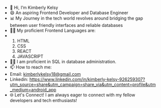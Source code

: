 - 👋 Hi, I’m Kimberly Kelsy
- 😄 An aspiring Frontend Developer and Database Engineer
- 📊 My Journey in the tech world revolves around bridging the gap between user friendly interfaces and reliable databases
- 🧑‍🏫 My proficient Frontend Languages are:
- 1. HTML
  2. CSS
  3. REACT
  4. JAVASCRIPT
- 🧑‍🏫 I am proficient in SQL in database administration.   
- 📫 How to reach me:
- Email: kimberlykelsy18@gmail.com
- Linkedin: https://www.linkedin.com/in/kimberly-kelsy-926259307?utm_source=share&utm_campaign=share_via&utm_content=profile&utm_medium=android_app
- 🌐 Let's Connect! I am always eager to connect with my fellow developers and tech enthusiasts!
<!---
kimk3931/kimk3931 is a ✨ special ✨ repository because its `README.md` (this file) appears on your GitHub profile.
You can click the Preview link to take a look at your changes.
--->
